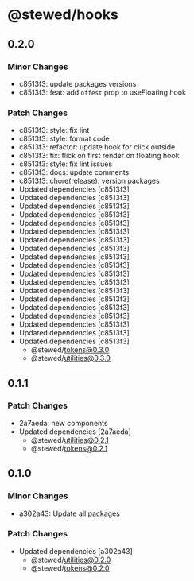 # @stewed/hooks

## 0.2.0

### Minor Changes

- c8513f3: update packages versions
- c8513f3: feat: add `offest` prop to useFloating hook

### Patch Changes

- c8513f3: style: fix lint
- c8513f3: style: format code
- c8513f3: refactor: update hook for click outside
- c8513f3: fix: flick on first render on floating hook
- c8513f3: style: fix lint issues
- c8513f3: docs: update comments
- c8513f3: chore(release): version packages
- Updated dependencies [c8513f3]
- Updated dependencies [c8513f3]
- Updated dependencies [c8513f3]
- Updated dependencies [c8513f3]
- Updated dependencies [c8513f3]
- Updated dependencies [c8513f3]
- Updated dependencies [c8513f3]
- Updated dependencies [c8513f3]
- Updated dependencies [c8513f3]
- Updated dependencies [c8513f3]
- Updated dependencies [c8513f3]
- Updated dependencies [c8513f3]
- Updated dependencies [c8513f3]
- Updated dependencies [c8513f3]
- Updated dependencies [c8513f3]
- Updated dependencies [c8513f3]
- Updated dependencies [c8513f3]
- Updated dependencies [c8513f3]
- Updated dependencies [c8513f3]
  - @stewed/tokens@0.3.0
  - @stewed/utilities@0.3.0

## 0.1.1

### Patch Changes

- 2a7aeda: new components
- Updated dependencies [2a7aeda]
  - @stewed/utilities@0.2.1
  - @stewed/tokens@0.2.1

## 0.1.0

### Minor Changes

- a302a43: Update all packages

### Patch Changes

- Updated dependencies [a302a43]
  - @stewed/utilities@0.2.0
  - @stewed/tokens@0.2.0
